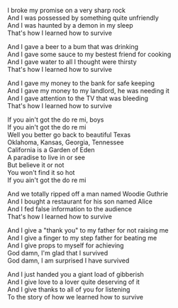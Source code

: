 I broke my promise on a very sharp rock  
And I was possessed by something quite unfriendly  
And I was haunted by a demon in my sleep  
That's how I learned how to survive

And I gave a beer to a bum that was drinking  
And I gave some sauce to my bestest friend for cooking  
And I gave water to all I thought were thirsty  
That's how I learned how to survive

And I gave my money to the bank for safe keeping  
And I gave my money to my landlord, he was needing it  
And I gave attention to the TV that was bleeding  
That's how I learned how to survive

If you ain't got the do re mi, boys  
If you ain't got the do re mi  
Well you better go back to beautiful Texas  
Oklahoma, Kansas, Georgia, Tennessee  
California is a Garden of Eden  
A paradise to live in or see  
But believe it or not  
You won't find it so hot  
If you ain't got the do re mi

And we totally ripped off a man named Woodie Guthrie  
And I bought a restaurant for his son named Alice  
And I fed false information to the audience  
That's how I learned how to survive

And I give a "thank you" to my father for not raising me  
And I give a finger to my step father for beating me  
And I give props to myself for achieving  
God damn, I'm glad that I survived  
God damn, I am surprised I have survived

And I just handed you a giant load of gibberish  
And I give love to a lover quite deserving of it  
And I give thanks to all of you for listening  
To the story of how we learned how to survive
